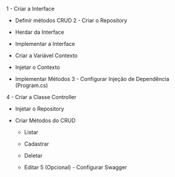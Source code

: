 1 - Criar a Interface

- Definir métodos CRUD
2 - Criar o Repository

- Herdar da Interface

- Implementar a Interface

- Criar a Variável Contexto

- Injetar o Contexto

- Implementar Métodos
3 - Configurar Injeção de Dependência (Program.cs)

4 - Criar a Classe Controller

- Injetar o Repository

- Criar Métodos do CRUD

	- Listar

	- Cadastrar

	- Deletar

	- Editar
5 (Opcional) - Configurar Swagger
